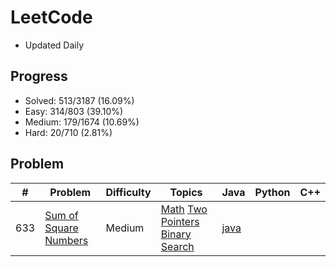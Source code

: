 # LeetCode

* Updated Daily

## Progress

* Solved: 513/3187 (16.09%)
* Easy: 314/803 (39.10%)
* Medium: 179/1674 (10.69%)
* Hard: 20/710 (2.81%)

## Problem

| # | Problem | Difficulty | Topics | Java | Python | C++ |
| ---- | --- | ------- |--- | ------- |--- | ------- |
| 633  | [Sum of Square Numbers](https://leetcode.com/problems/sum-of-square-numbers/description/) | Medium  | [Math]() [Two Pointers]() [Binary Search]() | [java](code/SumOfSquareNumbers/SumOfSquareNumbers.java) |  |  |
